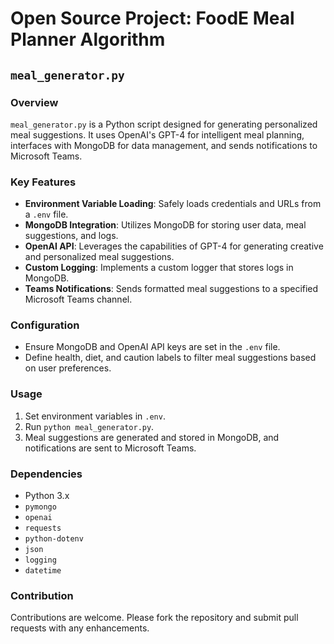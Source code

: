 # Open Source Project: FoodE Meal Planner Algorithm

## `meal_generator.py`

### Overview
`meal_generator.py` is a Python script designed for generating personalized meal suggestions. It uses OpenAI's GPT-4 for intelligent meal planning, interfaces with MongoDB for data management, and sends notifications to Microsoft Teams.

### Key Features
- **Environment Variable Loading**: Safely loads credentials and URLs from a `.env` file.
- **MongoDB Integration**: Utilizes MongoDB for storing user data, meal suggestions, and logs.
- **OpenAI API**: Leverages the capabilities of GPT-4 for generating creative and personalized meal suggestions.
- **Custom Logging**: Implements a custom logger that stores logs in MongoDB.
- **Teams Notifications**: Sends formatted meal suggestions to a specified Microsoft Teams channel.

### Configuration
- Ensure MongoDB and OpenAI API keys are set in the `.env` file.
- Define health, diet, and caution labels to filter meal suggestions based on user preferences.

### Usage
1. Set environment variables in `.env`.
2. Run `python meal_generator.py`.
3. Meal suggestions are generated and stored in MongoDB, and notifications are sent to Microsoft Teams.

### Dependencies
- Python 3.x
- `pymongo`
- `openai`
- `requests`
- `python-dotenv`
- `json`
- `logging`
- `datetime`

### Contribution
Contributions are welcome. Please fork the repository and submit pull requests with any enhancements.
